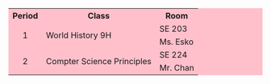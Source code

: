 <html>
  <table =border=1px bgcolor=pink>
    <tr>
      <th> Period </th>
        <th> Class </th>
          <th> Room </th> 
    </tr>
     <tr>
       <td align= "center" rowspan=2> 1 </td>
        <td rowspan=2> World History 9H </td>
          <td>SE 203</td> 
    </tr>
     <tr>
        <td>Ms. Esko</td>
    </tr>
      <tr>
        <td align= "center" rowspan=2> 2</td>
          <td rowspan=2> Compter Science Principles </td>
            <td> SE 224</td>
    </tr>
      <tr>
        <td> Mr. Chan</td>
    </tr>
       
        
     
     
     
     
     
     
     
     
     
     
     
     
     
     
     
     
     
     
     
     
     
     
     
     
     
